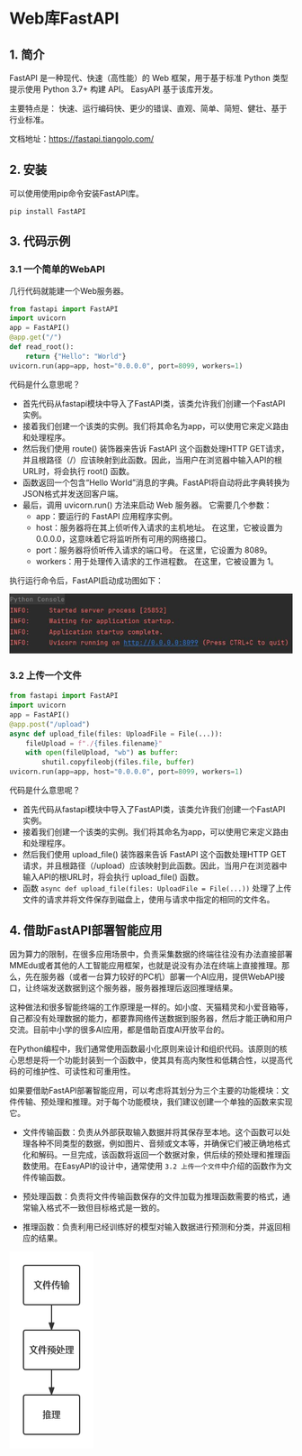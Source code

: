 # Web库FastAPI

## 1. 简介

FastAPI 是一种现代、快速（高性能）的 Web 框架，用于基于标准 Python 类型提示使用 Python 3.7+ 构建 API。 EasyAPI 基于该库开发。

主要特点是： 快速、运行编码快、更少的错误、直观、简单、简短、健壮、基于行业标准。

文档地址：https://fastapi.tiangolo.com/

## 2. 安装

可以使用使用pip命令安装FastAPI库。

```
pip install FastAPI
```

## 3. 代码示例

### 3.1 一个简单的WebAPI

几行代码就能建一个Web服务器。

```python
from fastapi import FastAPI
import uvicorn
app = FastAPI()
@app.get("/")
def read_root():
    return {"Hello": "World"}
uvicorn.run(app=app, host="0.0.0.0", port=8099, workers=1)
```

代码是什么意思呢？

- 首先代码从fastapi模块中导入了FastAPI类，该类允许我们创建一个FastAPI实例。
- 接着我们创建一个该类的实例。我们将其命名为app，可以使用它来定义路由和处理程序。
- 然后我们使用 route() 装饰器来告诉 FastAPI 这个函数处理HTTP GET请求，并且根路径（/）应该映射到此函数。因此，当用户在浏览器中输入API的根URL时，将会执行 root() 函数。
- 函数返回一个包含“Hello World”消息的字典。FastAPI将自动将此字典转换为JSON格式并发送回客户端。
- 最后，调用 uvicorn.run() 方法来启动 Web 服务器。 它需要几个参数：
  - app：要运行的 FastAPI 应用程序实例。
  - host：服务器将在其上侦听传入请求的主机地址。 在这里，它被设置为 0.0.0.0，这意味着它将监听所有可用的网络接口。
  - port：服务器将侦听传入请求的端口号。 在这里，它设置为 8089。
  - workers：用于处理传入请求的工作进程数。 在这里，它被设置为 1。

执行运行命令后，FastAPI启动成功图如下：

![](../images/scitech_tools/FastAPIstart.JPG)

### 3.2 上传一个文件

```python
from fastapi import FastAPI
import uvicorn
app = FastAPI()
@app.post("/upload")
async def upload_file(files: UploadFile = File(...)):
    fileUpload = f"./{files.filename}"
    with open(fileUpload, "wb") as buffer:
        shutil.copyfileobj(files.file, buffer)
uvicorn.run(app=app, host="0.0.0.0", port=8099, workers=1)
```
代码是什么意思呢？

- 首先代码从fastapi模块中导入了FastAPI类，该类允许我们创建一个FastAPI实例。
- 接着我们创建一个该类的实例。我们将其命名为app，可以使用它来定义路由和处理程序。
- 然后我们使用 upload_file() 装饰器来告诉 FastAPI 这个函数处理HTTP GET请求，并且根路径（/upload）应该映射到此函数。因此，当用户在浏览器中输入API的根URL时，将会执行 upload_file() 函数。
- 函数 `async def upload_file(files: UploadFile = File(...))` 处理了上传文件的请求并将文件保存到磁盘上，使用与请求中指定的相同的文件名。

## 4. 借助FastAPI部署智能应用

因为算力的限制，在很多应用场景中，负责采集数据的终端往往没有办法直接部署MMEdu或者其他的人工智能应用框架，也就是说没有办法在终端上直接推理。那么，先在服务器（或者一台算力较好的PC机）部署一个AI应用，提供WebAPI接口，让终端发送数据到这个服务器，服务器推理后返回推理结果。

这种做法和很多智能终端的工作原理是一样的。如小度、天猫精灵和小爱音箱等，自己都没有处理数据的能力，都要靠网络传送数据到服务器，然后才能正确和用户交流。目前中小学的很多AI应用，都是借助百度AI开放平台的。

在Python编程中，我们通常使用函数最小化原则来设计和组织代码。该原则的核心思想是将一个功能封装到一个函数中，使其具有高内聚性和低耦合性，以提高代码的可维护性、可读性和可重用性。

如果要借助FastAPI部署智能应用，可以考虑将其划分为三个主要的功能模块：文件传输、预处理和推理。对于每个功能模块，我们建议创建一个单独的函数来实现它。

- 文件传输函数：负责从外部获取输入数据并将其保存至本地。这个函数可以处理各种不同类型的数据，例如图片、音频或文本等，并确保它们被正确地格式化和解码。一旦完成，该函数将返回一个数据对象，供后续的预处理和推理函数使用。在EasyAPI的设计中，通常使用 `3.2 上传一个文件`中介绍的函数作为文件传输函数。

- 预处理函数：负责将文件传输函数保存的文件加载为推理函数需要的格式，通常输入格式不一致但目标格式是一致的。

- 推理函数：负责利用已经训练好的模型对输入数据进行预测和分类，并返回相应的结果。

![](../images/scitech_tools/FastAPIdeploy.png)
